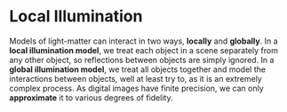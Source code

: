 # Local Illumination

Models of light-matter can interact in two ways, **locally** and **globally**. In a **local illumination model**, we treat each object in a scene separately from any other object, so reflections between objects are simply ignored. In a **global illumination model**, we treat all objects together and model the interactions between objects, well at least try to, as it is an extremely complex process. As digital images have finite precision, we can only **approximate** it to various degrees of fidelity.